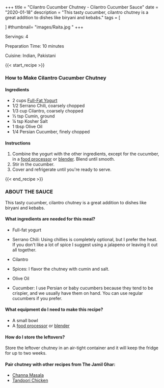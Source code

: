 +++
title = "Cilantro Cucumber Chutney - Cilantro Cucumber Sauce"
date = "2020-01-18"
description = "This tasty cucumber, cilantro chutney is a great addition to dishes like biryani and kebabs."
tags = [
  
]
#thumbnail= "images/Raita.jpg "
+++

Servings: 4 <!--more-->

Preparation Time: 10 minutes

Cuisine: Indian, Pakistani

{{< start_recipe >}}

### How to Make Cilantro Cucumber Chutney 

#### Ingredients  

* 2 cups [Full-Fat Yogurt](https://amzn.to/30348EW)
* 1/2 Serrano Chili, coarsely chopped   
* 1/3 cup Cilantro, coarsely chopped
* ½ tsp Cumin, ground 
* ¼ tsp Kosher Salt
* 1 tbsp Olive Oil
* 1/4 Persian Cucumber, finely chopped

#### Instructions 

1. Combine the yogurt with the other ingredients, except for the cucumber, in a [food processor](https://amzn.to/3uclbmi) or [blender](https://amzn.to/3zECHk1). Blend until smooth. 
2. Stir in the cucumber. 
3. Cover and refrigerate until you're ready to serve. 

{{< end_recipe >}}

### ABOUT THE SAUCE 

This tasty cucumber, cilantro chutney is a great addition to dishes like biryani and kebabs.

#### What ingredients are needed for this meal?

* Full-fat yogurt 

* Serrano Chili: Using chillies is completely optional, but I prefer the heat. If you don't like a lot of spice I suggest using a jalapeno or leaving it out all together. 

* Cilantro 

* Spices: I flavor the chutney with cumin and salt. 

* Olive Oil 

* Cucumber: I use Persian or baby cucumbers because they tend to be crispier, and we usually have them on hand. You can use regular cucumbers if you prefer. 

#### What equipment do I need to make this recipe? 

* A small bowl
* A [food processor](https://amzn.to/3uclbmi) or [blender](https://amzn.to/3zECHk1)

#### How do I store the leftovers? 

Store the leftover chutney in an air-tight container and it will keep the fridge for up to two weeks. 

#### Pair chutney with other recipes from The Jamil Ghar:

* [Channa Masala](https://www.jamilghar.com/recipe/channa-masala/)
* [Tandoori Chicken](https://www.jamilghar.com/recipe/tandoori-chicken/)
